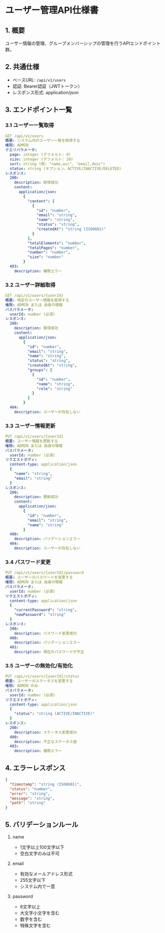 # ユーザー管理API仕様書

## 1. 概要
ユーザー情報の管理、グループメンバーシップの管理を行うAPIエンドポイント群。

## 2. 共通仕様
- ベースURL: `/api/v1/users`
- 認証: Bearer認証（JWTトークン）
- レスポンス形式: application/json

## 3. エンドポイント一覧

### 3.1 ユーザー一覧取得
```yaml
GET /api/v1/users
概要: システム内のユーザー一覧を取得する
権限: ADMIN
クエリパラメータ:
  page: integer (デフォルト: 0)
  size: integer (デフォルト: 20)
  sort: string (例: "name,asc", "email,desc")
  status: string (オプション、ACTIVE/INACTIVE/DELETED)
レスポンス:
  200:
    description: 取得成功
    content:
      application/json:
        {
          "content": [
            {
              "id": "number",
              "email": "string",
              "name": "string",
              "status": "string",
              "createdAt": "string (ISO8601)"
            }
          ],
          "totalElements": "number",
          "totalPages": "number",
          "number": "number",
          "size": "number"
        }
  403:
    description: 権限エラー
```

### 3.2 ユーザー詳細取得
```yaml
GET /api/v1/users/{userId}
概要: 特定のユーザー情報を取得する
権限: ADMIN または 自身の情報
パスパラメータ:
  userId: number (必須)
レスポンス:
  200:
    description: 取得成功
    content:
      application/json:
        {
          "id": "number",
          "email": "string",
          "name": "string",
          "status": "string",
          "createdAt": "string",
          "groups": [
            {
              "id": "number",
              "name": "string",
              "role": "string"
            }
          ]
        }
  404:
    description: ユーザーが存在しない
```

### 3.3 ユーザー情報更新
```yaml
PUT /api/v1/users/{userId}
概要: ユーザー情報を更新する
権限: ADMIN または 自身の情報
パスパラメータ:
  userId: number (必須)
リクエストボディ:
  content-type: application/json
  {
    "name": "string",
    "email": "string"
  }
レスポンス:
  200:
    description: 更新成功
    content:
      application/json:
        {
          "id": "number",
          "email": "string",
          "name": "string"
        }
  400:
    description: バリデーションエラー
  404:
    description: ユーザーが存在しない
```

### 3.4 パスワード変更
```yaml
PUT /api/v1/users/{userId}/password
概要: ユーザーのパスワードを変更する
権限: ADMIN または 自身の情報
パスパラメータ:
  userId: number (必須)
リクエストボディ:
  content-type: application/json
  {
    "currentPassword": "string",
    "newPassword": "string"
  }
レスポンス:
  200:
    description: パスワード変更成功
  400:
    description: バリデーションエラー
  401:
    description: 現在のパスワードが不正
```

### 3.5 ユーザーの無効化/有効化
```yaml
PUT /api/v1/users/{userId}/status
概要: ユーザーのステータスを変更する
権限: ADMIN のみ
パスパラメータ:
  userId: number (必須)
リクエストボディ:
  content-type: application/json
  {
    "status": "string (ACTIVE/INACTIVE)"
  }
レスポンス:
  200:
    description: ステータス変更成功
  400:
    description: 不正なステータス値
  403:
    description: 権限エラー
```

## 4. エラーレスポンス
```json
{
  "timestamp": "string (ISO8601)",
  "status": "number",
  "error": "string",
  "message": "string",
  "path": "string"
}
```

## 5. バリデーションルール
1. name
   - 1文字以上100文字以下
   - 空白文字のみは不可

2. email
   - 有効なメールアドレス形式
   - 255文字以下
   - システム内で一意

3. password
   - 8文字以上
   - 大文字小文字を含む
   - 数字を含む
   - 特殊文字を含む
